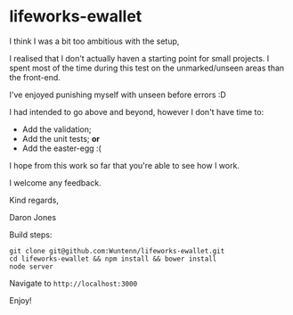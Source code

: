 # lifeworks-ewallet
I think I was a bit too ambitious with the setup,

I realised that I don't actually haven a starting point for small projects. I spent most of the time
during this test on the unmarked/unseen areas than the front-end.

I've enjoyed punishing myself with unseen before errors :D

I had intended to go above and beyond, however I don't have time to:

- Add the validation; 
- Add the unit tests; **or**
- Add the easter-egg :(

I hope from this work so far that you're able to see how I work.

I welcome any feedback.

Kind regards,

Daron Jones

Build steps:

```
git clone git@github.com:Wuntenn/lifeworks-ewallet.git
cd lifeworks-ewallet && npm install && bower install
node server
```
Navigate to `http://localhost:3000`

Enjoy!
